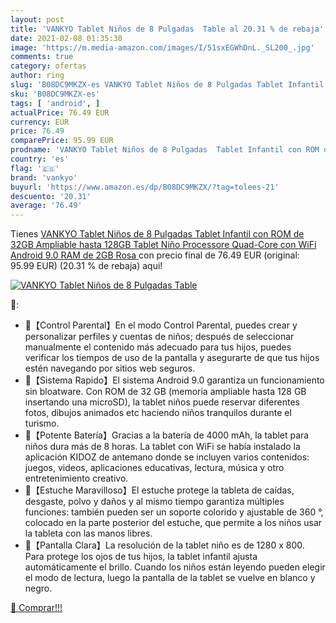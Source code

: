 ```yaml
---
layout: post
title: 'VANKYO Tablet Niños de 8 Pulgadas  Table al 20.31 % de rebaja'
date: 2021-02-08 01:35:30
image: 'https://m.media-amazon.com/images/I/51sxEGWhDnL._SL200_.jpg'
comments: true
category: ofertas
author: ring
slug: 'B08DC9MKZX-es VANKYO Tablet Niños de 8 Pulgadas Tablet Infantil con ROM...'
sku: 'B08DC9MKZX-es'
tags: [ 'android', ]
actualPrice: 76.49 EUR
currency: EUR
price: 76.49
comparePrice: 95.99 EUR
prodname: 'VANKYO Tablet Niños de 8 Pulgadas  Tablet Infantil con ROM de 32GB Ampliable hasta 128GB  Tablet Niño Processore Quad-Core con WiFi  Android 9.0  RAM de 2GB  Rosa '
country: 'es'
flag: '🇪🇸'
brand: 'vankyo'
buyurl: 'https://www.amazon.es/dp/B08DC9MKZX/?tag=tolees-21'
descuento: '20.31'
average: '76.49'
---
```


Tienes [VANKYO Tablet Niños de 8 Pulgadas  Tablet Infantil con ROM de 32GB Ampliable hasta 128GB  Tablet Niño Processore Quad-Core con WiFi  Android 9.0  RAM de 2GB  Rosa ](https://www.amazon.es/dp/B08DC9MKZX/?tag=tolees-21) con precio final de  76.49 EUR (original: 95.99 EUR) (20.31 %  de rebaja) aqui!

[![VANKYO Tablet Niños de 8 Pulgadas  Table](https://m.media-amazon.com/images/I/51sxEGWhDnL._SL200_.jpg)](https://www.amazon.es/dp/B08DC9MKZX/?tag=tolees-21)

🔎:

- 🎁【Control Parental】En el modo Control Parental, puedes crear y personalizar perfiles y cuentas de niños; después de seleccionar manualmente el contenido más adecuado para tus hijos, puedes verificar los tiempos de uso de la pantalla y asegurarte de que tus hijos estén navegando por sitios web seguros.
- 💟【Sistema Rapido】El sistema Android 9.0 garantiza un funcionamiento sin bloatware. Con ROM de 32 GB (memoria ampliable hasta 128 GB insertando una microSD), la tablet niños puede reservar diferentes fotos, dibujos animados etc haciendo niños tranquilos durante el turismo.
- 🌟【Potente Batería】Gracias a la batería de 4000 mAh, la tablet para niños dura más de 8 horas. La tablet con WiFi se había instalado la aplicación KIDOZ de antemano donde se incluyen varios contenidos: juegos, videos, aplicaciones educativas, lectura, música y otro entretenimiento creativo.
- 👶【Estuche Maravilloso】El estuche protege la tableta de caídas, desgaste, polvo y daños y al mismo tiempo garantiza múltiples funciones: también pueden ser un soporte colorido y ajustable de 360 ​​°, colocado en la parte posterior del estuche, que permite a los niños usar la tableta con las manos libres.
- 🍬【Pantalla Clara】La resolución de la tablet niño es de 1280 x 800. Para protege los ojos de tus hijos, la tablet infantil ajusta automáticamente el brillo. Cuando los niños están leyendo pueden elegir el modo de lectura, luego la pantalla de la tablet se vuelve en blanco y negro.

[🛒 Comprar!!!](https://www.amazon.es/dp/B08DC9MKZX/?tag=tolees-21)
